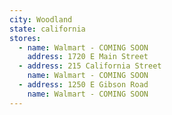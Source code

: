 ```yaml
---
city: Woodland
state: california
stores:
  - name: Walmart - COMING SOON
    address: 1720 E Main Street
  - address: 215 California Street
    name: Walmart - COMING SOON
  - address: 1250 E Gibson Road
    name: Walmart - COMING SOON
---
```


